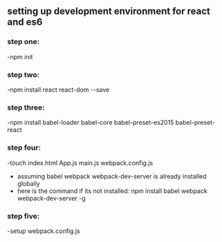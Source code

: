 ## setting up development environment for react and es6
### step one:
-npm init
### step two:
-npm install react react-dom --save
### step three:
-npm install babel-loader babel-core babel-preset-es2015 babel-preset-react
### step four:
-touch index.html App.js main.js webpack.config.js
- assuming babel webpack webpack-dev-server is already installed globally
- here is the command if its not installed: npm install babel webpack webpack-dev-server -g
### step five:
-setup webpack.config.js
